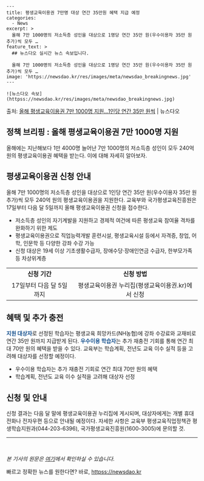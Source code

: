     ---
    title: 평생교육이용권 7만명 대상 연간 35만원 혜택 지급 예정
    categories:
      - News
    excerpt: >
      올해 7만 1000명의 저소득층 성인을 대상으로 1명당 연간 35만 원(우수이용자 35만 원 추가)씩 모두 …
    feature_text: >
      ## 뉴스다오 실시간 뉴스 속보입니다.
    
      올해 7만 1000명의 저소득층 성인을 대상으로 1명당 연간 35만 원(우수이용자 35만 원 추가)씩 모두 …
    image: 'https://newsdao.kr/res/images/meta/newsdao_breakingnews.jpg'
    ---
    
    ![뉴스다오 속보](httpss://newsdao.kr/res/images/meta/newsdao_breakingnews.jpg)

<p>출처: <a href="httpss://newsdao.kr/2993" rel="dofollow">올해 평생교육이용권 7만 1000명 지원…1인당 연간 35만 원씩</a> | 뉴스다오</p>

<h2>정책 브리핑 : 올해 평생교육이용권 7만 1000명 지원</h2>
<p data-ke-size="size16">올해에는 지난해보다 1만 4000명 늘어난 7만 1000명의 저소득층 성인이 모두 240억 원의 평생교육이용권 혜택을 받는다. 이에 대해 자세히 알아보자.</p>

<h2 data-ke-size="size26">평생교육이용권 신청 안내</h2>
<p>올해 7만 1000명의 저소득층 성인을 대상으로 1인당 연간 35만 원(우수이용자 35만 원 추가)씩 모두 240억 원의 평생교육이용권을 지원한다. 교육부와 국가평생교육진흥원은 17일부터 다음 달 5일까지 올해 평생교육이용권 신청을 접수한다.</p>
<ul>
  <li>저소득층 성인의 자기계발을 지원하고 경제적 여건에 따른 평생교육 참여율 격차를 완화하기 위한 제도</li>
  <li>평생교육이용권으로 직업능력개발 훈련시설, 평생교육시설 등에서 자격증, 창업, 어학, 인문학 등 다양한 강좌 수강 가능</li>
  <li>신청 대상은 19세 이상 기초생활수급자, 장애수당·장애인연금 수급자, 한부모가족 등 차상위계층</li>
</ul>
<table>
  <tr>
    <td style="text-align: center; height: 17px;"><b>신청 기간</b></td>
    <td style="text-align: center; height: 17px;"><b>신청 방법</b></td>
  </tr>
  <tr>
    <td style="text-align: center; height: 17px;">17일부터 다음 달 5일까지</td>
    <td style="text-align: center; height: 17px;">평생교육이용권 누리집(평생교육이용권.kr)에서 신청</td>
  </tr>
</table>

<h2 data-ke-size="size26">혜택 및 추가 충전</h2>
<p><b><span style="color: #1a5490;">지원 대상자</span></b>로 선정된 학습자는 평생교육 희망카드(NH농협)에 강좌 수강료와 교재비로 연간 35만 원까지 지급받게 된다. <b><span style="color: #1a5490;">우수이용 학습자</span></b>는 추가 재충전 기회를 통해 연간 최대 70만 원의 혜택을 받을 수 있다. 교육부는 학습계획, 전년도 교육 이수 실적 등을 고려해 대상자를 선정할 예정이다.</p>
<ul>
  <li>우수이용 학습자는 추가 재충전 기회로 연간 최대 70만 원의 혜택</li>
  <li>학습계획, 전년도 교육 이수 실적을 고려해 대상자 선정</li>
</ul>

<h2 data-ke-size="size26">신청 및 안내</h2>
<p>신청 결과는 다음 달 말에 평생교육이용권 누리집에 게시되며, 대상자에게는 개별 휴대전화나 전자우편 등으로 안내될 예정이다. 자세한 사항은 교육부 평생교육직업정책관 평생학습지원과(044-203-6396), 국가평생교육진흥원(1600-3005)에 문의할 것.</p>
<hr>
<p data-ke-size="size16">&nbsp;</p>
<p><i>본 기사의 원문은 <a href="httpss://newsdao.kr/2993">여기</a>에서 확인하실 수 있습니다.</i></p> 

빠르고 정확한 뉴스를 원한다면? 바로, <a href="httpss://newsdao.kr" rel="dofollow">httpss://newsdao.kr</a>


    